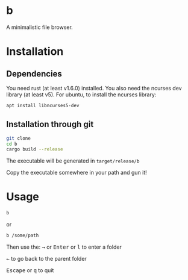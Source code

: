 # b

A minimalistic file browser.

# Installation

## Dependencies

You need rust (at least v1.6.0) installed.
You also need the ncurses dev library (at least v5).
For ubuntu, to install the ncurses library:
```bash
apt install libncurses5-dev
```

## Installation through git

```bash
git clone
cd b
cargo build --release
```

The executable will be generated in `target/release/b`

Copy the executable somewhere in your path and gun it!

# Usage

```bash
b
```
or
```bash
b /some/path
```

Then use the:
<kbd>&rarr;</kbd> or
<kbd>Enter</kbd> or
<kbd>l</kbd> to enter a folder

<kbd>&larr;</kbd> to go back to the parent folder

<kbd>Escape</kbd> or
<kbd>q</kbd> to quit
